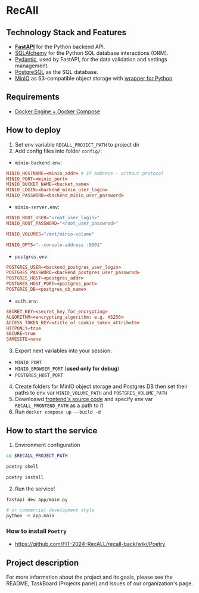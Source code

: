 # RecAll

## Technology Stack and Features

- [**FastAPI**](https://fastapi.tiangolo.com) for the Python backend API.
- [SQLAlchemy](https://https://www.sqlalchemy.org/) for the Python SQL database interactions (ORM).
- [Pydantic](https://docs.pydantic.dev), used by FastAPI, for the data validation and settings management.
- [PostgreSQL](https://www.postgresql.org) as the SQL database.
- [MinIO](https://min.io/docs/minio/linux/operations/installation.html) as S3-compatible object storage with [wrapper for Python](https://min.io/docs/minio/linux/developers/python/API.html)

## Requirements
- [Docker Engine + Docker Compose](https://docs.docker.com/engine/install/)

## How to deploy
1. Set env variable `RECALL_PROJECT_PATH` to project dir
2. Add config files into folder `config/`:

- `minio-backend.env`:
```conf
MINIO_HOSTNAME=<minio_addr> # IP address - without protocol
MINIO_PORT=<minio_port>
MINIO_BUCKET_NAME=<bucket_name>
MINIO_LOGIN=<backend_minio_user_login>
MINIO_PASSWORD=<backend_minio_user_password>
```
- `minio-server.env`:
```conf
MINIO_ROOT_USER="<root_user_login>"
MINIO_ROOT_PASSWORD="<root_user_passwrod>"

MINIO_VOLUMES="/mnt/minio-volume"

MINIO_OPTS="--console-address :9001"
```
- `postgres.env`:
```conf
POSTGRES_USER=<backend_postgres_user_login>
POSTGRES_PASSWORD=<backend_postgres_user_passwrod>
POSTGRES_HOST=<postgres_addr>
POSTGRES_HOST_PORT=<postgres_port>
POSTGRES_DB=<postgres_db_name>
```
- `auth.env`:
```conf
SECRET_KEY=<secret_key_for_encrypting>
ALGORITHM=<encrypting_algorithm: e.g. HS256>
ACCESS_TOKEN_KEY=<title_of_cookie_token_attribute>
HTTPONLY=true
SECURE=true
SAMESITE=none
```

3. Export next variables into your session:
  - `MINIO_PORT`
  - `MINIO_BROWSER_PORT` (**used only for debug**)
  - `POSTGRES_HOST_PORT`
4. Create folders for MinIO object storage and Postgres DB then set their paths to env var `MINIO_VOLUME_PATH` and `POSTGRES_VOLUME_PATH`
5. Downloawd [frontend's source code](https://github.com/FIT-2024-RecALL/recall-front) and specify env var `RECALL_FRONTEND_PATH` as a path to it
6. Run `docker compose up --build -d`

## How to start the service
1. Environment configuration
```bash
cd $RECALL_PROJECT_PATH

poetry shell

poetry install
```
2. Run the service!
```bash
fastapi dev app/main.py

# or commercial development style
python -m app.main
```

### How to install `Poetry`
- https://github.com/FIT-2024-RecALL/recall-back/wiki/Poetry

## Project description

For more information about the project and its goals, please see the README, TaskBoard (Projects panel) and Issues of our organization's page.

